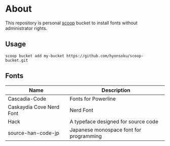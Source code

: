 # About

This repository is personal [scoop](https://scoop-docs.vercel.app/) bucket to install fonts without administrator rights.

## Usage

```
scoop bucket add my-bucket https://github.com/hyonsoku/scoop-bucket.git
```

## Fonts

|Name                     |Description                                |
|-------------------------|-------------------------------------------|
|Cascadia-Code            |Fonts for Powerline                        |
|Caskaydia Cove Nerd Font |Nerd Font                                  |
|Hack                     |A typeface designed for source code        |
|source-han-code-jp       |Japanese monospace font for programming    |
